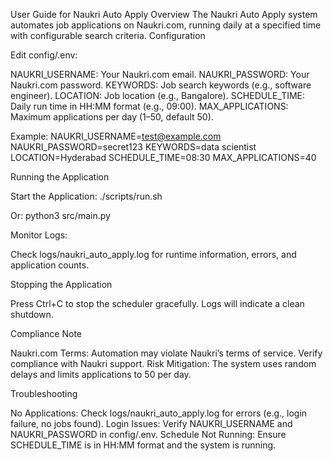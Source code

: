 User Guide for Naukri Auto Apply
Overview
The Naukri Auto Apply system automates job applications on Naukri.com, running daily at a specified time with configurable search criteria.
Configuration

Edit config/.env:

NAUKRI_USERNAME: Your Naukri.com email.
NAUKRI_PASSWORD: Your Naukri.com password.
KEYWORDS: Job search keywords (e.g., software engineer).
LOCATION: Job location (e.g., Bangalore).
SCHEDULE_TIME: Daily run time in HH:MM format (e.g., 09:00).
MAX_APPLICATIONS: Maximum applications per day (1–50, default 50).


Example:
NAUKRI_USERNAME=test@example.com
NAUKRI_PASSWORD=secret123
KEYWORDS=data scientist
LOCATION=Hyderabad
SCHEDULE_TIME=08:30
MAX_APPLICATIONS=40



Running the Application

Start the Application:
./scripts/run.sh

Or:
python3 src/main.py


Monitor Logs:

Check logs/naukri_auto_apply.log for runtime information, errors, and application counts.



Stopping the Application

Press Ctrl+C to stop the scheduler gracefully.
Logs will indicate a clean shutdown.

Compliance Note

Naukri.com Terms: Automation may violate Naukri’s terms of service. Verify compliance with Naukri support.
Risk Mitigation: The system uses random delays and limits applications to 50 per day.

Troubleshooting

No Applications: Check logs/naukri_auto_apply.log for errors (e.g., login failure, no jobs found).
Login Issues: Verify NAUKRI_USERNAME and NAUKRI_PASSWORD in config/.env.
Schedule Not Running: Ensure SCHEDULE_TIME is in HH:MM format and the system is running.



